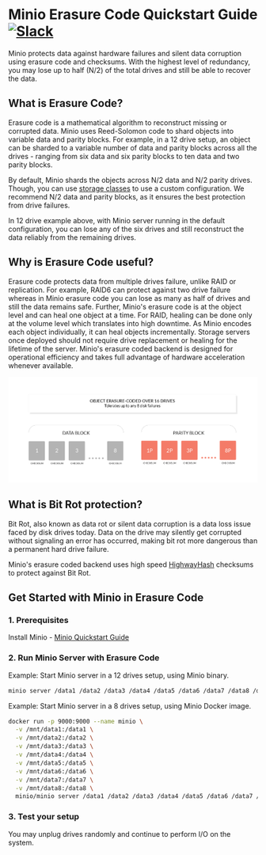 # Minio Erasure Code Quickstart Guide [![Slack](https://slack.minio.io/slack?type=svg)](https://slack.minio.io)

Minio protects data against hardware failures and silent data corruption using erasure code and checksums. With the highest level of redundancy, you may lose up to half (N/2) of the total drives and still be able to recover the data.

## What is Erasure Code?

Erasure code is a mathematical algorithm to reconstruct missing or corrupted data. Minio uses Reed-Solomon code to shard objects into variable data and parity blocks. For example, in a 12 drive setup, an object can be sharded to a variable number of data and parity blocks across all the drives - ranging from six data and six parity blocks to ten data and two parity blocks.

By default, Minio shards the objects across N/2 data and N/2 parity drives. Though, you can use [storage classes](https://github.com/scriptburn/minio/tree/master/docs/erasure/storage-class) to use a custom configuration. We recommend N/2 data and parity blocks, as it ensures the best protection from drive failures.

In 12 drive example above, with Minio server running in the default configuration, you can lose any of the six drives and still reconstruct the data reliably from the remaining drives.

## Why is Erasure Code useful?

Erasure code protects data from multiple drives failure, unlike RAID or replication. For example, RAID6 can protect against two drive failure whereas in Minio erasure code you can lose as many as half of drives and still the data remains safe. Further, Minio's erasure code is at the object level and can heal one object at a time. For RAID, healing can be done only at the volume level which translates into high downtime. As Minio encodes each object individually, it can heal objects incrementally. Storage servers once deployed should not require drive replacement or healing for the lifetime of the server. Minio's erasure coded backend is designed for operational efficiency and takes full advantage of hardware acceleration whenever available.

![Erasure](https://github.com/scriptburn/minio/blob/master/docs/screenshots/erasure-code.jpg?raw=true)

## What is Bit Rot protection?

Bit Rot, also known as data rot or silent data corruption is a data loss issue faced by disk drives today. Data on the drive may silently get corrupted without signaling an error has occurred, making bit rot more dangerous than a permanent hard drive failure.

Minio's erasure coded backend uses high speed [HighwayHash](https://blog.minio.io/highwayhash-fast-hashing-at-over-10-gb-s-per-core-in-golang-fee938b5218a) checksums to protect against Bit Rot.

## Get Started with Minio in Erasure Code

### 1. Prerequisites

Install Minio - [Minio Quickstart Guide](https://docs.minio.io/docs/minio-quickstart-guide)

### 2. Run Minio Server with Erasure Code

Example: Start Minio server in a 12 drives setup, using Minio binary.

```sh
minio server /data1 /data2 /data3 /data4 /data5 /data6 /data7 /data8 /data9 /data10 /data11 /data12
```

Example: Start Minio server in a 8 drives setup, using Minio Docker image. 

```sh
docker run -p 9000:9000 --name minio \
  -v /mnt/data1:/data1 \
  -v /mnt/data2:/data2 \
  -v /mnt/data3:/data3 \
  -v /mnt/data4:/data4 \
  -v /mnt/data5:/data5 \
  -v /mnt/data6:/data6 \
  -v /mnt/data7:/data7 \
  -v /mnt/data8:/data8 \
  minio/minio server /data1 /data2 /data3 /data4 /data5 /data6 /data7 /data8
```

### 3. Test your setup

You may unplug drives randomly and continue to perform I/O on the system.
